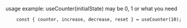 
usage example:
useCounter(initialState) may be 0, 1 or what you need

```
    const { counter, increase, decrease, reset } = useCounter(10);
```
